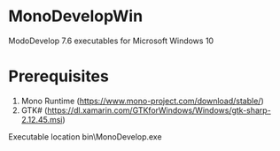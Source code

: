 # MonoDevelopWin
ModoDevelop 7.6 executables for Microsoft Windows 10  
# Prerequisites  
  1. Mono Runtime (https://www.mono-project.com/download/stable/)  
  2. GTK# (https://dl.xamarin.com/GTKforWindows/Windows/gtk-sharp-2.12.45.msi)  

Executable location bin\MonoDevelop.exe
